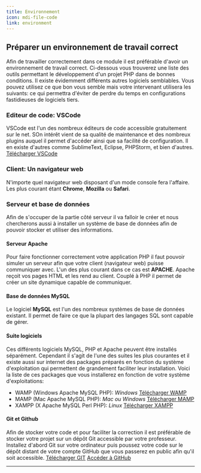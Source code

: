 ```yaml
---
title: Environnement
icon: mdi-file-code
link: environment
---
```


<div id='environment'></div>

## Préparer un environnement de travail correct

Afin de travailler correctement dans ce module il est préférable d'avoir un environnement de travail correct. Ci-dessous vous trouverez une liste des outils permettant le développement d'un projet PHP dans de bonnes conditions. Il existe évidemment différents autres logiciels semblables. Vous pouvez utilisez ce que bon vous semble mais votre intervenant utilisera les suivants: ce qui permettra d'éviter de perdre du temps en configurations fastidieuses de logiciels tiers.

### Editeur de code: VSCode

VSCode est l'un des nombreux éditeurs de code accessible gratuitement sur le net. SOn intérêt vient de sa qualité de maintenance et des nombreux plugins auquel il permet d'accéder ainsi que sa facilité de configuration. Il en existe d'autres comme SublimeText, Eclipse, PHPStorm, et bien d'autres.
[Télécharger VSCode](https://code.visualstudio.com/Download)

### Client: Un navigateur web

N'importe quel navigateur web disposant d'un mode console fera l'affaire. Les plus courant étant **Chrome**, **Mozilla** ou **Safari**.

### Serveur et base de données

Afin de s'occuper de la partie côté serveur il va falloir le créer et nous chercherons aussi à installer un système de base de données afin de pouvoir stocker et utiliser des informations.

#### Serveur Apache

Pour faire fonctionner correctement votre application PHP il faut pouvoir simuler un serveur afin que votre client (navigateur web) puisse communiquer avec. L'un des plus courant dans ce cas est **APACHE**. Apache reçoit vos pages HTML et les rend au client. Couplé à PHP il permet de créer un site dynamique capable de communiquer.

#### Base de données MySQL

Le logiciel **MySQL** est l'un des nombreux systèmes de base de données existant. Il permet de faire ce que la plupart des langages SQL sont capable de gérer.

#### Suite logiciels

Ces différents logiciels MySQL, PHP et Apache peuvent être installés séparément. Cependant il s'agit de l'une des suites les plus courantes et il existe aussi sur internet des packages préparés en fonction du système d'exploitation qui permettent de grandement faciliter leur installation. Voici la liste de ces packages que vous installerez en fonction de votre système d'exploitations:

- WAMP (Windows Apache MySQL PHP): _Windows_ [Télécharger WAMP](https://www.wampserver.com/en/download-wampserver-64bits/)
- MAMP (Mac Apache MySQL PHP): _Mac ou Windows_ [Télécharger MAMP](https://www.mamp.info/en/downloads/)
- XAMPP (X Apache MySQL Perl PHP): _Linux_ [Télécharger XAMPP](https://www.apachefriends.org/fr/download.html)

#### Git et Github

Afin de stocker votre code et pour faciliter la correction il est préférable de stocker votre projet sur un dépôt Git accessible par votre professeur.
Installez d'abord Git sur votre ordinateur puis poussez votre code sur le dépôt distant de votre compte GitHub que vous passerez en public afin qu'il soit accessible.
[Télécharger GIT](https://git-scm.com/downloads)
[Accéder à GitHub](https://github.com/)

---

</div>
